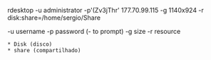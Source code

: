 


rdesktop -u administrator -p'(Zv3jThr' 177.70.99.115 -g 1140x924 -r disk:share=/home/sergio/Share

-u username
-p password (- to prompt)
-g size 
-r resource

	* Disk (disco)
	* share (compartilhado)

